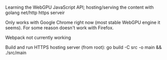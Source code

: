 Learning the WebGPU JavaScript API; hosting/serving the content with golang net/http https serveir

Only works with Google Chrome right now (most stable WebGPU engine it seems). For some reason doesn't work with Firefox.

Webpack not currently working

Build and run HTTPS hosting server (from root): go build -C src -o main && ./src/main
